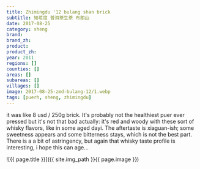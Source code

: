 ```yaml
---
title: Zhimingdu '12 bulang shan brick
subtitle: 知茗度 普洱茶生茶 布朗山
date: 2017-08-25
category: sheng
brand: 
brand_zh: 
product: 
product_zh: 
year: 2011
regions: []
counties: []
areas: []
subareas: []
villages: []
image: 2017-08-25-zmd-bulang-12/1.webp
tags: [puerh, sheng, zhimingdu]
---
```

it was like 8 usd / 250g brick. It's probably not the healthiest puer ever pressed but it's not that bad actually: it's red and woody with these sort of whisky flavors, like in some aged dayi. The aftertaste is xiaguan-ish; some sweetness appears and some bitterness stays, which is not the best part. There is a a bit of astringency, but again that whisky taste profile is interesting, i hope this can age…

![{{ page.title }}]({{ site.img_path }}{{ page.image }})